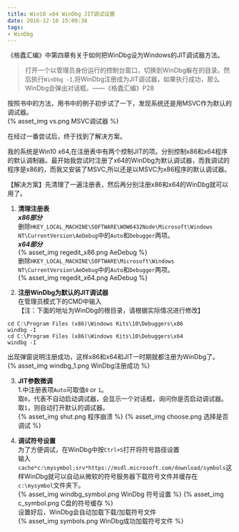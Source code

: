 ```yaml
---
title: Win10 x64 WinDbg JIT调试设置
date: 2016-12-10 15:09:38
tags: 
- WinDbg
---
```

《格蠹汇编》中第四章有关于如何把WinDbg设为Windows的JIT调试器方法。  
> 打开一个以管理员身份运行的控制台窗口，切换到WinDbg躲在的目录。然后执行`WinDbg -I`,将WinDbg注册成为JIT调试器，如果执行成功，那么WinDbg会弹出对话框。——《格蠹汇编》P28

<!--more-->
按照书中的方法，用书中的例子初步试了一下，发现系统还是用MSVC作为默认的调试器。   
{% asset_img vs.png MSVC调试器 %}

在经过一番尝试后，终于找到了解决方案。

我的系统是Win10 x64,在注册表中有两个控制JIT的项。分别控制x86和x64程序的默认调制器。最开始我尝试时注册了x64的WinDbg为默认调试器，而我调试的程序是x86的，而我又安装了MSVC,所以还是以MSVC为x86程序的默认调试器。

【解决方案】先清理了一遍注册表，然后再分别注册x86和x64的WinDbg就可以用了。

1. **清理注册表**    
___x86部分___   
删除`HKEY_LOCAL_MACHINE\SOFTWARE\WOW6432Node\Microsoft\Windows NT\CurrentVersion\AeDebug`中的`Auto`和`Debugger`两项。  
___x64部分___   
{% asset_img regedit_x86.png AeDebug %}     
删除`HKEY_LOCAL_MACHINE\SOFTWARE\Microsoft\Windows NT\CurrentVersion\AeDebug`中的`Auto`和`Debugger`两项。   
{% asset_img regedit_x64.png AeDebug %}

2. **注册WinDbg为默认的JIT调试器**   
在管理员模式下的CMD中输入  
【注：下面的地址为WinDbg的根目录，请根据实际情况进行修改】
```
cd C:\Program Files (x86)\Windows Kits\10\Debuggers\x86
windbg -I
cd C:\Program Files (x86)\Windows Kits\10\Debuggers\x64
windbg -I
```
出现弹窗说明注册成功，这样x86和x64和JIT一时期就都注册为WinDbg了。    
{% asset_img windbg_1.png WinDbg注册成功 %}

3. **JIT参数微调**  
1.中注册表项`Auto`可取值`0` or `1`。    
取`0`，代表不自动启动调试器，会显示一个对话框，询问你是否启动调试器。    
取`1`，则自动打开默认的调试器。   
{% asset_img shut.png 程序崩溃 %}
{% asset_img choose.png 选择是否调试 %}

4. **调试符号设置**   
为了方便调试，在WinDbg中按`Ctrl+S`打开将符号路径设置   
输入`cache*c:\mysymbol;srv*https://msdl.microsoft.com/download/symbols`这样WinDbg就可以自动从微软的符号服务器下载符号文件并缓存在`c:\mysymbol`文件夹下。     
{% asset_img windbg_symbol.png WinDbg 符号设置 %}
{% asset_img c_symbol.png C盘的符号缓存 %}    
设置好后，WinDbg会自动加载下载/加载符号文件       
{% asset_img symbols.png WinDbg成功加载符号文件 %}  
